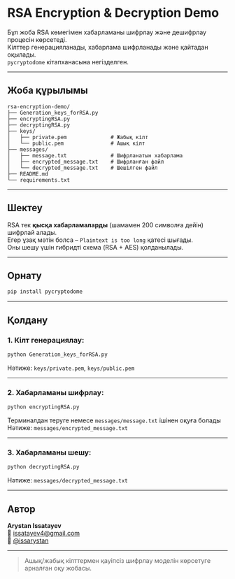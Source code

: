 # RSA Encryption & Decryption Demo

Бұл жоба RSA көмегімен хабарламаны шифрлау және дешифрлау процесін көрсетеді.  
Кілттер генерацияланады, хабарлама шифрланады және қайтадан оқылады.  
`pycryptodome` кітапханасына негізделген.

---

## Жоба құрылымы

```
rsa-encryption-demo/
├── Generation_keys_forRSA.py
├── encryptingRSA.py
├── decryptingRSA.py
├── keys/
│   ├── private.pem              # Жабық кілт
│   └── public.pem               # Ашық кілт
├── messages/
│   ├── message.txt              # Шифрланатын хабарлама
│   ├── encrypted_message.txt    # Шифрланған файл
│   └── decrypted_message.txt    # Шешілген файл
├── README.md
└── requirements.txt
```

---

## Шектеу

RSA тек **қысқа хабарламаларды** (шамамен 200 символға дейін) шифрлай алады.  
Егер ұзақ мәтін болса – `Plaintext is too long` қатесі шығады.  
Оны шешу үшін гибридті схема (RSA + AES) қолданылады.

---

## Орнату
```bash
pip install pycryptodome
```

---

## Қолдану

### 1. Кілт генерациялау:
```bash
python Generation_keys_forRSA.py
```

Нәтиже: `keys/private.pem`, `keys/public.pem`

---

### 2. Хабарламаны шифрлау:
```bash
python encryptingRSA.py
```

Терминалдан теруге немесе `messages/message.txt` ішінен оқуға болады  
Нәтиже: `messages/encrypted_message.txt`

---

### 3. Хабарламаны шешу:
```bash
python decryptingRSA.py
```

Нәтиже: `messages/decrypted_message.txt`

---

## Автор

**Arystan Issatayev**  
📧 issatayev4@gmail.com  
💬 [@issarystan](https://t.me/issarystan)

---

> Ашық/жабық кілттермен қауіпсіз шифрлау моделін көрсетуге арналған оқу жобасы.
